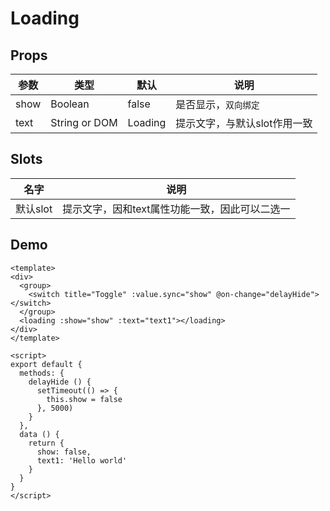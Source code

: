 # Loading

## Props

| 参数         | 类型                 | 默认       | 说明 |
| ----------- | ---------------------- | ---------- | ------- |
| show  | Boolean | false | 是否显示，`双向绑定` |
| text | String or DOM  | Loading | 提示文字，与默认slot作用一致 |


## Slots

| 名字         | 说明            | 
| ----------- | --------------- | 
| 默认slot | 提示文字，因和text属性功能一致，因此可以二选一 |


## Demo


``` vux height=450 components=Loading,Group,Switch
<template>
<div>
  <group>
    <switch title="Toggle" :value.sync="show" @on-change="delayHide"></switch>
  </group>
  <loading :show="show" :text="text1"></loading>
</div>
</template>

<script>
export default {
  methods: {
    delayHide () {
      setTimeout(() => {
        this.show = false
      }, 5000)
    }
  },
  data () {
    return {
      show: false,
      text1: 'Hello world'
    }
  }
}
</script>
```